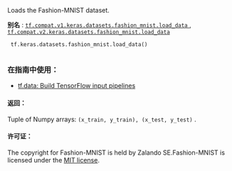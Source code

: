 Loads the Fashion-MNIST dataset.

**别名** : [ `tf.compat.v1.keras.datasets.fashion_mnist.load_data` ](/api_docs/python/tf/keras/datasets/fashion_mnist/load_data), [ `tf.compat.v2.keras.datasets.fashion_mnist.load_data` ](/api_docs/python/tf/keras/datasets/fashion_mnist/load_data)

```
 tf.keras.datasets.fashion_mnist.load_data()
 
```

### 在指南中使用：
- [tf.data: Build TensorFlow input pipelines](https://tensorflow.google.cn/guide/data)


#### 返回：
Tuple of Numpy arrays:  `(x_train, y_train), (x_test, y_test)` .

#### 许可证：
The copyright for Fashion-MNIST is held by Zalando SE.Fashion-MNIST is licensed under the [MIT license](https://github.com/zalandoresearch/fashion-mnist/blob/master/LICENSE).

